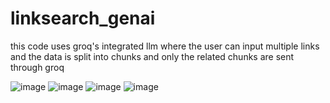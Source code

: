 # linksearch_genai
this code uses groq's integrated llm where the user can input multiple links and the data is split into chunks and only the related chunks are sent through groq

![image](https://github.com/user-attachments/assets/ec2b14c1-3b1a-488e-bc3b-23b4ea0990ec)
![image](https://github.com/user-attachments/assets/26ed8221-d4ab-40ab-9bb6-18ce65ed23e8)
![image](https://github.com/user-attachments/assets/8b36ae37-609e-4925-9642-acd30058249e)
![image](https://github.com/user-attachments/assets/fd382021-5ee6-4457-8bae-bb330952af4d)

